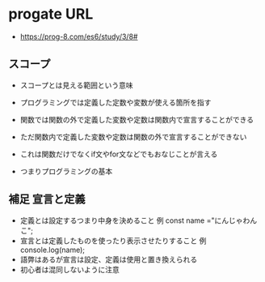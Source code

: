 # progate URL

- https://prog-8.com/es6/study/3/8#

## スコープ

- スコープとは見える範囲という意味

- プログラミングでは定義した定数や変数が使える箇所を指す

- 関数では関数の外で定義した変数や定数は関数内で宣言することができる

- ただ関数内で定義した変数や定数は関数の外で宣言することができない

- これは関数だけでなくif文やfor文などでもおなじことが言える

- つまりプログラミングの基本

## 補足 宣言と定義

- 定義とは設定するつまり中身を決めること 例 const name ="にんじゃわんこ";
- 宣言とは定義したものを使ったり表示させたりすること 例 console.log(name);
- 語弊はあるが宣言は設定、定義は使用と置き換えられる
- 初心者は混同しないように注意
